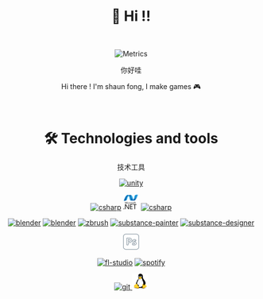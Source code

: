 <h1 align="center">👏  Hi !! </h1>

<br/>

<p align="center">
 <img src="http://github-profile-summary-cards.vercel.app/api/cards/profile-details?username=Shaun-Fong&theme=github_dark" alt="Metrics" width="70%" />
</p>

<p align="center">你好哇</p>

<p align="center">Hi there ! I'm shaun fong, I make games 🎮</p>
 
<br/>
 
<h1 align="center">🛠  Technologies and tools </h1>
<p align="center">技术工具</p>

<p align="center">
<a href="https://www.unity.com" target="_blank" rel="noreferrer"> <img src="https://cdn.jsdelivr.net/npm/simple-icons@v10/icons/unity.svg" alt="unity" width="32" height="32"/>
</p>

<p align="center">
<a href="https://learn.microsoft.com/en-us/dotnet/csharp/" target="_blank" rel="noreferrer"> <img src="https://uxwing.com/wp-content/themes/uxwing/download/brands-and-social-media/c-sharp-programming-language-icon.svg" alt="csharp" width="32" height="32"/></a>
<a href="https://dotnet.microsoft.com/" target="_blank" rel="noreferrer"> <img src="https://raw.githubusercontent.com/devicons/devicon/master/icons/dot-net/dot-net-original-wordmark.svg" alt="dotnet" width="32" height="32"/></a>
<a href="https://www.php.net" target="_blank" rel="noreferrer"> <img src="https://cdn.jsdelivr.net/npm/simple-icons@v10/icons/php.svg" alt="csharp" width="32" height="32"/></a>
</p>

<p align="center">
<a href="https://www.blender.org/" target="_blank" rel="noreferrer"> <img src="https://uxwing.com/wp-content/themes/uxwing/download/brands-and-social-media/blender-icon.svg" alt="blender" width="32" height="32"/></a>
<a href="https://www.autodesk" target="_blank" rel="noreferrer"> <img src="https://www.svgrepo.com/download/303505/3ds-max-full-logo.svg" alt="blender" width="32" height="32"/></a>
<a href="https://www.maxon.net" target="_blank" rel="noreferrer"> <img src="https://www.svgrepo.com/download/508998/zbrush.svg" alt="zbrush" width="32" height="32"/></a>
<a href="https://www.adobe.com" target="_blank" rel="noreferrer"> <img src="https://uxwing.com/wp-content/themes/uxwing/download/brands-and-social-media/adobe-substance-3d-painter-icon.svg" alt="substance-painter" width="32" height="32"/></a>
<a href="https://www.adobe.com" target="_blank" rel="noreferrer"> <img src="https://uxwing.com/wp-content/themes/uxwing/download/brands-and-social-media/adobe-substance-3d-designer-icon.svg" alt="substance-designer" width="32" height="32"/></a>
</p>

<p align="center">
<a href="https://www.photoshop.com/en" target="_blank" rel="noreferrer"> <img src="https://raw.githubusercontent.com/devicons/devicon/master/icons/photoshop/photoshop-line.svg" alt="photoshop" width="32" height="32"/> </a>
</p>

<p align="center">
<a href="https://www.image-line.com/" target="_blank" rel="noreferrer"> <img src="https://www.freeiconspng.com/uploads/fl-studio-icon-2.png" alt="fl-studio" width="32" height="32"/></a>
<a href="https://open.spotify.com" target="_blank" rel="noreferrer"> <img src="https://www.svgrepo.com/download/475684/spotify-color.svg" alt="spotify" width="32" height="32"/></a>
</p>

<p align="center">
<a href="https://git-scm.com/" target="_blank" rel="noreferrer"> <img src="https://www.vectorlogo.zone/logos/git-scm/git-scm-icon.svg" alt="git" width="32" height="32"/> </a>
<a href="https://www.linux.org/" target="_blank" rel="noreferrer"> <img src="https://raw.githubusercontent.com/devicons/devicon/master/icons/linux/linux-original.svg" alt="linux" width="32" height="32"/> </a> 
</p>

